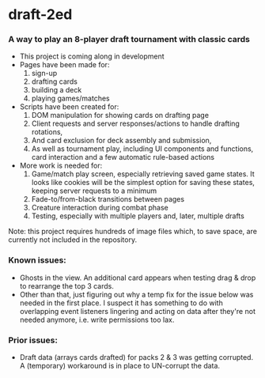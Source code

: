 # draft-2ed

### A way to play an 8-player draft tournament with classic cards
 
- This project is coming along in development
- Pages have been made for:
    1. sign-up
    2. drafting cards
    3. building a deck
    4. playing games/matches
- Scripts have been created for:
    1. DOM manipulation for showing cards on drafting page
    2. Client requests and server responses/actions to handle drafting rotations,
    3. And card exclusion for deck assembly and submission, 
    4. As well as tournament play, including UI components and functions, card interaction and a few automatic rule-based actions
- More work is needed for:
    1. Game/match play screen, especially retrieving saved game states. It looks like cookies will be the simplest option for saving these states, keeping server requests to a minimum
    2. Fade-to/from-black transitions between pages
    3. Creature interaction during combat phase
    4. Testing, especially with multiple players and, later, multiple drafts

Note: this project requires hundreds of image files which, to save space, are currently not included in the repository.

### Known issues:
- Ghosts in the view. An additional card appears when testing drag & drop to rearrange the top 3 cards.
- Other than that, just figuring out why a temp fix for the issue below was needed in the first place. I suspect it has something to do with overlapping event listeners lingering and acting on data after they're not needed anymore, i.e. write permissions too lax.  

### Prior issues:
- Draft data (arrays cards drafted) for packs 2 & 3 was getting corrupted.  A (temporary) workaround is in place to UN-corrupt the data.